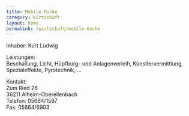 ```yaml
---
title: Mobile Mucke
category: wirtschaft
layout: home
permalink: /wirtschaft/mobile-mucke
---
```

Inhaber: Kurt Ludwig  

Leistungen:  
Beschallung, Licht, Hüpfburg- und Anlagenverleih, Künstlervermittlung, Spezialeffekte,
Pyrotechnik, ...

Kontakt:  
Zum Ried 26  
36211 Alheim-Oberellenbach  
Telefon: 05664/1597  
Fax: 05664/6903  